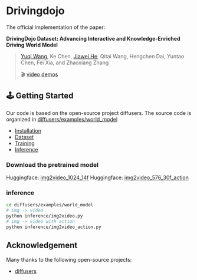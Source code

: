 # Drivingdojo

The official implementation of the paper:

**DrivingDojo Dataset: Advancing Interactive and Knowledge-Enriched Driving World Model**
> [Yuqi Wang](https://robertwyq.github.io/), Ke Chen, [Jiawei He](https://jiaweihe.com/), Qitai Wang, Hengchen Dai, Yuntao Chen, Fei Xia, and Zhaoxiang Zhang
>
> 🎬 [video demos](https://drivingdojo.github.io/)

## 🕹️ Getting Started
Our code is based on the open-source project diffusers. The source code is organized in [diffusers/examples/world_model](diffusers/examples/world_model)

- [Installation](docs/INSTALL.md)
- [Dataset](docs/DATASET.md)
- [Training](docs/TRAINING.md)
- [Inference](docs/INFERENCE.md)

### Download the pretrained model
Huggingface: [img2video_1024_14f](https://huggingface.co/Yuqi1997/DrivingWorldModel/tree/main/img2video_1024_14f)
Huggingface: [img2video_576_30f_action](https://huggingface.co/Yuqi1997/DrivingWorldModel/tree/main/img2video_576_30f_action)

### inference
```bash
cd diffusers/examples/world_model
# img -> video
python inference/img2video.py
# img -> video with action
python inference/img2video_action.py
```

## Acknowledgement 
Many thanks to the following open-source projects:
* [diffusers](https://github.com/huggingface/diffusers)